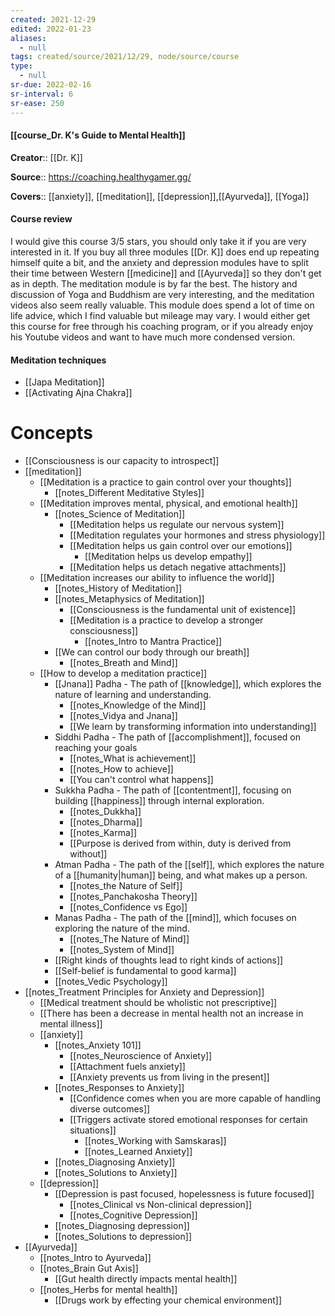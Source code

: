 ```yaml
---
created: 2021-12-29 
edited: 2022-01-23
aliases:
  - null
tags: created/source/2021/12/29, node/source/course
type:
  - null 
sr-due: 2022-02-16
sr-interval: 6
sr-ease: 250
---
```


#### [[course_Dr. K's Guide to Mental Health]]
**Creator**:: [[Dr. K]]
 
**Source**:: https://coaching.healthygamer.gg/

**Covers**:: [[anxiety]], [[meditation]], [[depression]],[[Ayurveda]], [[Yoga]]

#### Course review
I would give this course 3/5 stars, you should only take it if you are very interested in it. If you buy all three modules [[Dr. K]] does end up repeating himself quite a bit, and the anxiety and depression modules have to split their time between Western [[medicine]] and [[Ayurveda]] so they don't get as in depth. The meditation module is by far the best. The history and discussion of Yoga and Buddhism are very interesting, and the meditation videos also seem really valuable. This module does spend a lot of time on life advice, which I find valuable but mileage may vary. I would either get this course for free through his coaching program, or if you already enjoy his Youtube videos and want to have much more condensed version.

#### Meditation techniques
- [[Japa Meditation]]
- [[Activating Ajna Chakra]]

# Concepts
- [[Consciousness is our capacity to introspect]]
- [[meditation]]
	- [[Meditation is a practice to gain control over your thoughts]]
		- [[notes_Different Meditative Styles]]
	- [[Meditation improves mental, physical, and emotional health]]
		- [[notes_Science of Meditation]]
			- [[Meditation helps us regulate our nervous system]]
			- [[Meditation regulates your hormones and stress physiology]]
			- [[Meditation helps us gain control over our emotions]]
				- [[Meditation helps us develop empathy]]
			- [[Meditation helps us detach negative attachments]]
	- [[Meditation increases our ability to influence the world]]
		- [[notes_History of Meditation]]
		- [[notes_Metaphysics of Meditation]]
			- [[Consciousness is the fundamental unit of existence]]
			- [[Meditation is a practice to develop a stronger consciousness]]
				- [[notes_Intro to Mantra Practice]]
		- [[We can control our body through our breath]]
			- [[notes_Breath and Mind]]
	- [[How to develop a meditation practice]]
		- [[Jnana]] Padha - The path of [[knowledge]], which explores the nature of learning and understanding.
			- [[notes_Knowledge of the Mind]] 
			- [[notes_Vidya and Jnana]]
			- [[We learn by transforming information into understanding]]
		- Siddhi Padha - The path of [[accomplishment]], focused on reaching your goals
			- [[notes_What is achievement]]
			- [[notes_How to achieve]]
			- [[You can't control what happens]]
		- Sukkha Padha -  The path of [[contentment]], focusing on building [[happiness]] through internal exploration.
			- [[notes_Dukkha]]
			- [[notes_Dharma]]
			- [[notes_Karma]]
			- [[Purpose is derived from within, duty is derived from without]]
		- Atman Padha - The path of the [[self]], which explores the nature of a [[humanity|human]] being, and what makes up a person.
			- [[notes_the Nature of Self]]
			- [[notes_Panchakosha Theory]]
			- [[notes_Confidence vs Ego]]
		- Manas Padha - The path of the [[mind]], which focuses on exploring the nature of the mind.
			- [[notes_The Nature of Mind]]
			- [[notes_System of Mind]]
		- [[Right kinds of thoughts lead to right kinds of actions]]
		- [[Self-belief is fundamental to good karma]]
		- [[notes_Vedic Psychology]]
- [[notes_Treatment Principles for Anxiety and Depression]]
	- [[Medical treatment should be wholistic not prescriptive]]
	- [[There has been a decrease in mental health not an increase in mental illness]] 
	- [[anxiety]]
		- [[notes_Anxiety 101]]
			- [[notes_Neuroscience of Anxiety]]
			- [[Attachment fuels anxiety]]
			- [[Anxiety prevents us from living in the present]]
		- [[notes_Responses to Anxiety]]
			- [[Confidence comes when you are more capable of handling diverse outcomes]]
			- [[Triggers activate stored emotional responses for certain situations]]
				- [[notes_Working with Samskaras]]
				- [[notes_Learned Anxiety]]
		- [[notes_Diagnosing Anxiety]]
		- [[notes_Solutions to Anxiety]]
	- [[depression]]
		- [[Depression is past focused, hopelessness is future focused]]
			- [[notes_Clinical vs Non-clinical depression]]
			- [[notes_Cognitive Depression]]
		- [[notes_Diagnosing depression]]
		- [[notes_Solutions to depression]]
- [[Ayurveda]]
	- [[notes_Intro to Ayurveda]]
	- [[notes_Brain Gut Axis]]
		- [[Gut health directly impacts mental health]]
	- [[notes_Herbs for mental health]]
		- [[Drugs work by effecting your chemical environment]]
